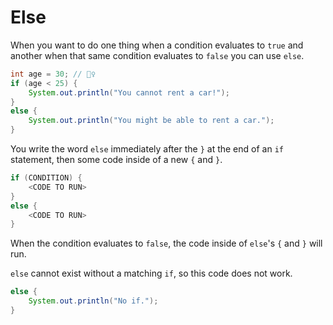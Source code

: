 # Else

When you want to do one thing when a condition evaluates to `true`
and another when that same condition evaluates to `false` you can use `else`.

```java
int age = 30; // 🙎‍♀️
if (age < 25) {
    System.out.println("You cannot rent a car!");
}
else {
    System.out.println("You might be able to rent a car.");
}
```

You write the word `else` immediately after the `}` at the end of an `if` statement, then
some code inside of a new `{` and `}`.

```java
if (CONDITION) {
    <CODE TO RUN>
}
else {
    <CODE TO RUN>
}
```

When the condition evaluates to `false`, the code inside of `else`'s `{` and `}` will run.

`else` cannot exist without a matching `if`, so this code does not work.

```java
else {
    System.out.println("No if.");
}
```
